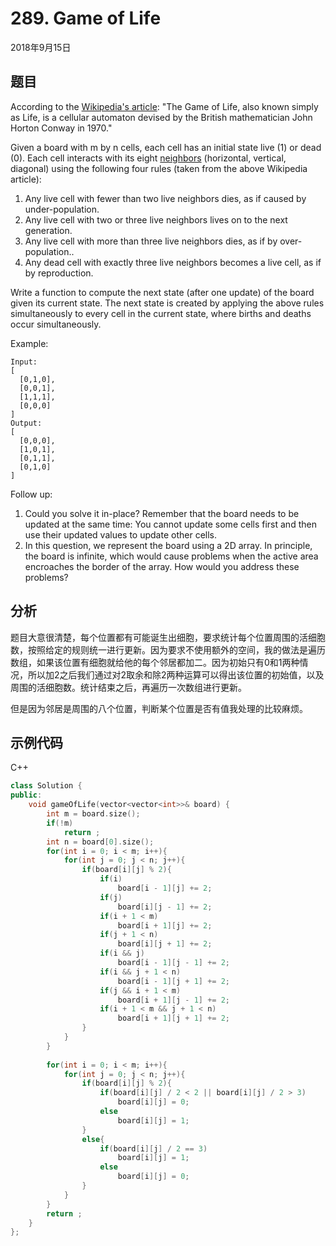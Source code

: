# 289. Game of Life

2018年9月15日

## 题目

According to the [Wikipedia's article](https://en.wikipedia.org/wiki/Conway%27s_Game_of_Life): "The Game of Life, also known simply as Life, is a cellular automaton devised by the British mathematician John Horton Conway in 1970."

Given a board with m by n cells, each cell has an initial state live (1) or dead (0). Each cell interacts with its eight [neighbors](https://en.wikipedia.org/wiki/Moore_neighborhood) (horizontal, vertical, diagonal) using the following four rules (taken from the above Wikipedia article):

1. Any live cell with fewer than two live neighbors dies, as if caused by under-population.
2. Any live cell with two or three live neighbors lives on to the next generation.
3. Any live cell with more than three live neighbors dies, as if by over-population..
4. Any dead cell with exactly three live neighbors becomes a live cell, as if by reproduction.


Write a function to compute the next state (after one update) of the board given its current state. The next state is created by applying the above rules simultaneously to every cell in the current state, where births and deaths occur simultaneously.

Example:

```no
Input: 
[
  [0,1,0],
  [0,0,1],
  [1,1,1],
  [0,0,0]
]
Output: 
[
  [0,0,0],
  [1,0,1],
  [0,1,1],
  [0,1,0]
]
```

Follow up:

1. Could you solve it in-place? Remember that the board needs to be updated at the same time: You cannot update some cells first and then use their updated values to update other cells.
2. In this question, we represent the board using a 2D array. In principle, the board is infinite, which would cause problems when the active area encroaches the border of the array. How would you address these problems?

## 分析

题目大意很清楚，每个位置都有可能诞生出细胞，要求统计每个位置周围的活细胞数，按照给定的规则统一进行更新。因为要求不使用额外的空间，我的做法是遍历数组，如果该位置有细胞就给他的每个邻居都加二。因为初始只有0和1两种情况，所以加2之后我们通过对2取余和除2两种运算可以得出该位置的初始值，以及周围的活细胞数。统计结束之后，再遍历一次数组进行更新。

但是因为邻居是周围的八个位置，判断某个位置是否有值我处理的比较麻烦。

## 示例代码

C++

```cpp
class Solution {
public:
    void gameOfLife(vector<vector<int>>& board) {
        int m = board.size();
        if(!m)
            return ;
        int n = board[0].size();
        for(int i = 0; i < m; i++){
            for(int j = 0; j < n; j++){
                if(board[i][j] % 2){
                    if(i)
                        board[i - 1][j] += 2;
                    if(j)
                        board[i][j - 1] += 2;
                    if(i + 1 < m)
                        board[i + 1][j] += 2;
                    if(j + 1 < n)
                        board[i][j + 1] += 2;
                    if(i && j)
                        board[i - 1][j - 1] += 2;
                    if(i && j + 1 < n)
                        board[i - 1][j + 1] += 2;
                    if(j && i + 1 < m)
                        board[i + 1][j - 1] += 2;
                    if(i + 1 < m && j + 1 < n)
                        board[i + 1][j + 1] += 2;
                }
            }
        }
        
        for(int i = 0; i < m; i++){
            for(int j = 0; j < n; j++){
                if(board[i][j] % 2){
                    if(board[i][j] / 2 < 2 || board[i][j] / 2 > 3)
                        board[i][j] = 0;
                    else
                        board[i][j] = 1;
                }
                else{
                    if(board[i][j] / 2 == 3)
                        board[i][j] = 1;
                    else
                        board[i][j] = 0;
                }
            }
        }
        return ;
    }
};
```
